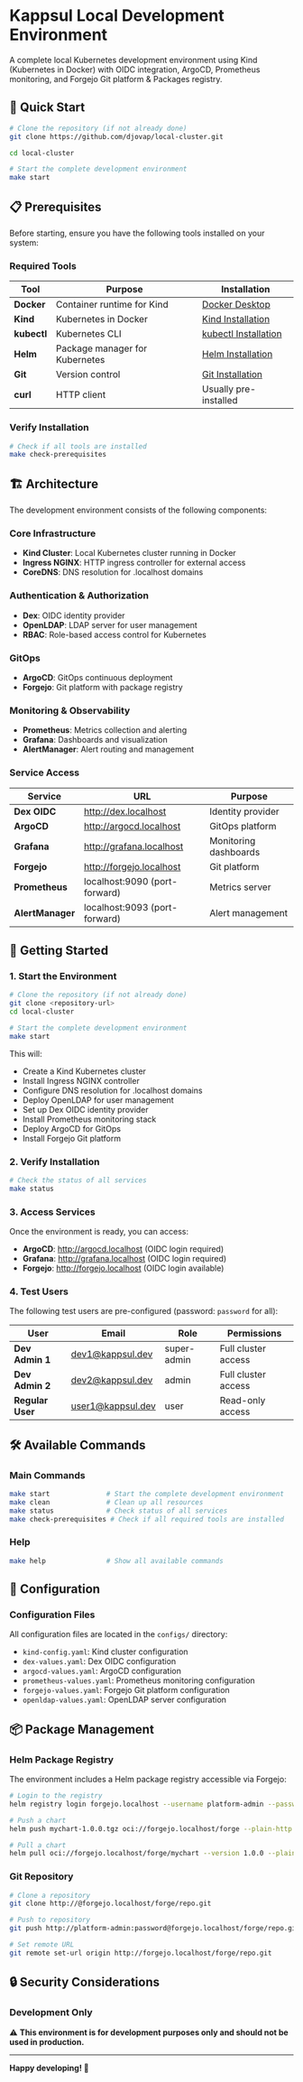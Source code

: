 # Kappsul Local Development Environment

A complete local Kubernetes development environment using Kind (Kubernetes in Docker) with OIDC integration, ArgoCD, Prometheus monitoring, and Forgejo Git platform & Packages registry.

## 🚀 Quick Start

```bash
# Clone the repository (if not already done)
git clone https://github.com/djovap/local-cluster.git

cd local-cluster

# Start the complete development environment
make start
```

## 📋 Prerequisites

Before starting, ensure you have the following tools installed on your system:

### Required Tools

| Tool        | Purpose                        | Installation                                                                      |
| ----------- | ------------------------------ | --------------------------------------------------------------------------------- |
| **Docker**  | Container runtime for Kind     | [Docker Desktop](https://docs.docker.com/get-docker/)                             |
| **Kind**    | Kubernetes in Docker           | [Kind Installation](https://kind.sigs.k8s.io/docs/user/quick-start/#installation) |
| **kubectl** | Kubernetes CLI                 | [kubectl Installation](https://kubernetes.io/docs/tasks/tools/install-kubectl/)   |
| **Helm**    | Package manager for Kubernetes | [Helm Installation](https://helm.sh/docs/intro/install/)                          |
| **Git**     | Version control                | [Git Installation](https://git-scm.com/downloads)                                 |
| **curl**    | HTTP client                    | Usually pre-installed                                                             |

### Verify Installation

```bash
# Check if all tools are installed
make check-prerequisites
```

## 🏗️ Architecture

The development environment consists of the following components:

### Core Infrastructure

- **Kind Cluster**: Local Kubernetes cluster running in Docker
- **Ingress NGINX**: HTTP ingress controller for external access
- **CoreDNS**: DNS resolution for .localhost domains

### Authentication & Authorization

- **Dex**: OIDC identity provider
- **OpenLDAP**: LDAP server for user management
- **RBAC**: Role-based access control for Kubernetes

### GitOps

- **ArgoCD**: GitOps continuous deployment
- **Forgejo**: Git platform with package registry

### Monitoring & Observability

- **Prometheus**: Metrics collection and alerting
- **Grafana**: Dashboards and visualization
- **AlertManager**: Alert routing and management

### Service Access

| Service          | URL                           | Purpose               |
| ---------------- | ----------------------------- | --------------------- |
| **Dex OIDC**     | http://dex.localhost          | Identity provider     |
| **ArgoCD**       | http://argocd.localhost       | GitOps platform       |
| **Grafana**      | http://grafana.localhost      | Monitoring dashboards |
| **Forgejo**      | http://forgejo.localhost      | Git platform          |
| **Prometheus**   | localhost:9090 (port-forward) | Metrics server        |
| **AlertManager** | localhost:9093 (port-forward) | Alert management      |

## 🎯 Getting Started

### 1. Start the Environment

```bash
# Clone the repository (if not already done)
git clone <repository-url>
cd local-cluster

# Start the complete development environment
make start
```

This will:

- Create a Kind Kubernetes cluster
- Install Ingress NGINX controller
- Configure DNS resolution for .localhost domains
- Deploy OpenLDAP for user management
- Set up Dex OIDC identity provider
- Install Prometheus monitoring stack
- Deploy ArgoCD for GitOps
- Install Forgejo Git platform

### 2. Verify Installation

```bash
# Check the status of all services
make status
```

### 3. Access Services

Once the environment is ready, you can access:

- **ArgoCD**: http://argocd.localhost (OIDC login required)
- **Grafana**: http://grafana.localhost (OIDC login required)
- **Forgejo**: http://forgejo.localhost (OIDC login available)

### 4. Test Users

The following test users are pre-configured (password: `password` for all):

| User             | Email             | Role        | Permissions         |
| ---------------- | ----------------- | ----------- | ------------------- |
| **Dev Admin 1**  | dev1@kappsul.dev  | super-admin | Full cluster access |
| **Dev Admin 2**  | dev2@kappsul.dev  | admin       | Full cluster access |
| **Regular User** | user1@kappsul.dev | user        | Read-only access    |

## 🛠️ Available Commands

### Main Commands

```bash
make start              # Start the complete development environment
make clean              # Clean up all resources
make status             # Check status of all services
make check-prerequisites # Check if all required tools are installed
```

### Help

```bash
make help               # Show all available commands
```

## 🔧 Configuration

### Configuration Files

All configuration files are located in the `configs/` directory:

- `kind-config.yaml`: Kind cluster configuration
- `dex-values.yaml`: Dex OIDC configuration
- `argocd-values.yaml`: ArgoCD configuration
- `prometheus-values.yaml`: Prometheus monitoring configuration
- `forgejo-values.yaml`: Forgejo Git platform configuration
- `openldap-values.yaml`: OpenLDAP server configuration

## 📦 Package Management

### Helm Package Registry

The environment includes a Helm package registry accessible via Forgejo:

```bash
# Login to the registry
helm registry login forgejo.localhost --username platform-admin --password password --insecure

# Push a chart
helm push mychart-1.0.0.tgz oci://forgejo.localhost/forge --plain-http

# Pull a chart
helm pull oci://forgejo.localhost/forge/mychart --version 1.0.0 --plain-http
```

### Git Repository

```bash
# Clone a repository
git clone http://@forgejo.localhost/forge/repo.git

# Push to repository
git push http://platform-admin:password@forgejo.localhost/forge/repo.git

# Set remote URL
git remote set-url origin http://forgejo.localhost/forge/repo.git
```

## 🔒 Security Considerations

### Development Only

⚠️ **This environment is for development purposes only and should not be used in production.**

---

**Happy developing! 🚀**
